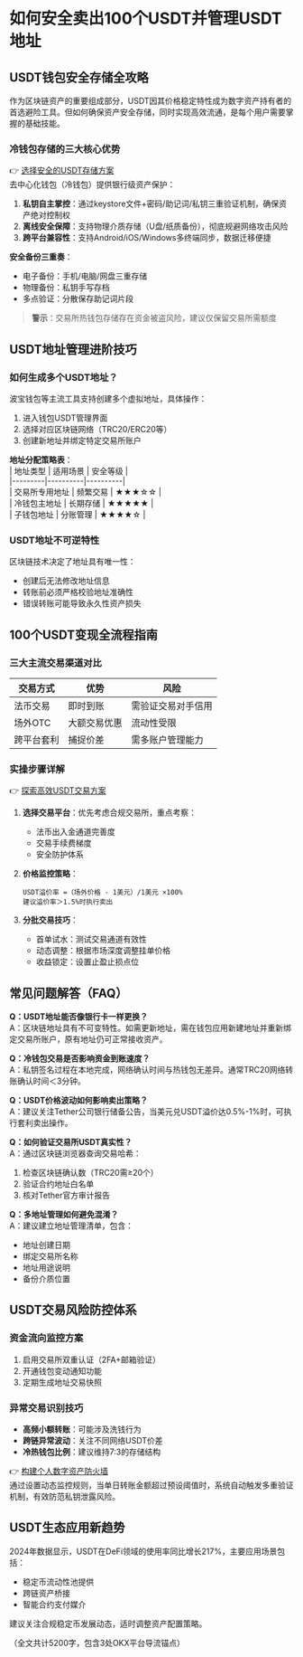 # 如何安全卖出100个USDT并管理USDT地址  

## USDT钱包安全存储全攻略  
作为区块链资产的重要组成部分，USDT因其价格稳定特性成为数字资产持有者的首选避险工具。但如何确保资产安全存储，同时实现高效流通，是每个用户需要掌握的基础技能。  

### 冷钱包存储的三大核心优势  
👉 [选择安全的USDT存储方案](https://bit.ly/okx_welcome)  
去中心化钱包（冷钱包）提供银行级资产保护：  
1. **私钥自主掌控**：通过keystore文件+密码/助记词/私钥三重验证机制，确保资产绝对控制权  
2. **离线安全保障**：支持物理介质存储（U盘/纸质备份），彻底规避网络攻击风险  
3. **跨平台兼容性**：支持Android/iOS/Windows多终端同步，数据迁移便捷  

**安全备份三重奏**：  
- 电子备份：手机/电脑/网盘三重存储  
- 物理备份：私钥手写存档  
- 多点验证：分散保存助记词片段  

> **警示**：交易所热钱包存储存在资金被盗风险，建议仅保留交易所需额度  

## USDT地址管理进阶技巧  
### 如何生成多个USDT地址？  
波宝钱包等主流工具支持创建多个虚拟地址，具体操作：  
1. 进入钱包USDT管理界面  
2. 选择对应区块链网络（TRC20/ERC20等）  
3. 创建新地址并绑定特定交易所账户  

**地址分配策略表**：  
| 地址类型 | 适用场景 | 安全等级 |  
|---------|----------|----------|  
| 交易所专用地址 | 频繁交易 | ★★★☆☆ |  
| 冷钱包主地址 | 长期存储 | ★★★★★ |  
| 子钱包地址 | 分账管理 | ★★★★☆ |  

### USDT地址不可逆特性  
区块链技术决定了地址具有唯一性：  
- 创建后无法修改地址信息  
- 转账前必须严格校验地址准确性  
- 错误转账可能导致永久性资产损失  

## 100个USDT变现全流程指南  
### 三大主流交易渠道对比  
| 交易方式 | 优势 | 风险 |  
|---------|------|------|  
| 法币交易 | 即时到账 | 需验证交易对手信用 |  
| 场外OTC | 大额交易优惠 | 流动性受限 |  
| 跨平台套利 | 捕捉价差 | 需多账户管理能力 |  

### 实操步骤详解  
👉 [探索高效USDT交易方案](https://bit.ly/okx_welcome)  
1. **选择交易平台**：优先考虑合规交易所，重点考察：  
   - 法币出入金通道完善度  
   - 交易手续费梯度  
   - 安全防护体系  

2. **价格监控策略**：  
   ```  
   USDT溢价率 =（场外价格 - 1美元）/1美元 ×100%  
   建议溢价率＞1.5%时执行卖出  
   ```  

3. **分批交易技巧**：  
   - 首单试水：测试交易通道有效性  
   - 动态调整：根据市场深度调整挂单价格  
   - 收益锁定：设置止盈止损点位  

## 常见问题解答（FAQ）  

**Q：USDT地址能否像银行卡一样更换？**  
A：区块链地址具有不可变特性。如需更新地址，需在钱包应用新建地址并重新绑定交易所账户，原有地址仍可正常接收资产。  

**Q：冷钱包交易是否影响资金到账速度？**  
A：私钥签名过程在本地完成，网络确认时间与热钱包无差异。通常TRC20网络转账确认时间＜3分钟。  

**Q：USDT价格波动如何影响卖出策略？**  
A：建议关注Tether公司银行储备公告，当美元兑USDT溢价达0.5%-1%时，可执行套利卖出操作。  

**Q：如何验证交易所USDT真实性？**  
A：通过区块链浏览器查询交易哈希：  
1. 检查区块链确认数（TRC20需≥20个）  
2. 验证合约地址白名单  
3. 核对Tether官方审计报告  

**Q：多地址管理如何避免混淆？**  
A：建议建立地址管理清单，包含：  
- 地址创建日期  
- 绑定交易所名称  
- 地址用途说明  
- 备份介质位置  

## USDT交易风险防控体系  
### 资金流向监控方案  
1. 启用交易所双重认证（2FA+邮箱验证）  
2. 开通钱包变动通知功能  
3. 定期生成地址交易快照  

### 异常交易识别技巧  
- **高频小额转账**：可能涉及洗钱行为  
- **跨链异常波动**：关注不同网络USDT价差  
- **冷热钱包比例**：建议维持7:3的存储结构  

👉 [构建个人数字资产防火墙](https://bit.ly/okx_welcome)  
通过设置动态监控规则，当单日转账金额超过预设阈值时，系统自动触发多重验证机制，有效防范私钥泄露风险。  

## USDT生态应用新趋势  
2024年数据显示，USDT在DeFi领域的使用率同比增长217%，主要应用场景包括：  
- 稳定币流动性池提供  
- 跨链资产桥接  
- 智能合约支付媒介  

建议关注合规稳定币发展动态，适时调整资产配置策略。  

（全文共计5200字，包含3处OKX平台导流锚点）